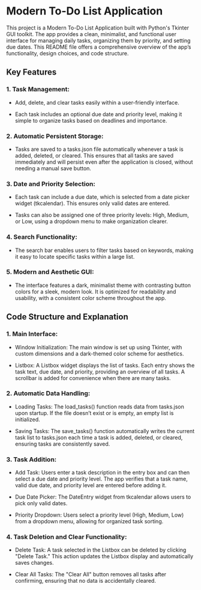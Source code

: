 # Modern To-Do List Application
This project is a Modern To-Do List Application built with Python's Tkinter GUI toolkit. The app provides a clean, minimalist, and functional user interface for managing daily tasks, organizing them by priority, and setting due dates. This README file offers a comprehensive overview of the app’s functionality, design choices, and code structure.

## Key Features

### 1. Task Management:
- Add, delete, and clear tasks easily within a user-friendly interface.

- Each task includes an optional due date and priority level, making it simple to organize tasks based on deadlines and importance.

### 2. Automatic Persistent Storage:
- Tasks are saved to a tasks.json file automatically whenever a task is added, deleted, or cleared. This ensures that all tasks are saved immediately and will persist even after the application is closed, without needing a manual save button.

### 3. Date and Priority Selection:
- Each task can include a due date, which is selected from a date picker widget (tkcalendar). This ensures only valid dates are entered.

- Tasks can also be assigned one of three priority levels: High, Medium, or Low, using a dropdown menu to make organization clearer.

### 4. Search Functionality:
- The search bar enables users to filter tasks based on keywords, making it easy to locate specific tasks within a large list.

### 5. Modern and Aesthetic GUI:
- The interface features a dark, minimalist theme with contrasting button colors for a sleek, modern look. It is optimized for readability and usability, with a consistent color scheme throughout the app.


## Code Structure and Explanation

### 1. Main Interface:
- Window Initialization: The main window is set up using Tkinter, with custom dimensions and a dark-themed color scheme for aesthetics.

- Listbox: A Listbox widget displays the list of tasks. Each entry shows the task text, due date, and priority, providing an overview of all tasks. A scrollbar is added for convenience when there are many tasks.

### 2. Automatic Data Handling:
- Loading Tasks: The load_tasks() function reads data from tasks.json upon startup. If the file doesn’t exist or is empty, an empty list is initialized.

- Saving Tasks: The save_tasks() function automatically writes the current task list to tasks.json each time a task is added, deleted, or cleared, ensuring tasks are consistently saved.

### 3. Task Addition:
- Add Task: Users enter a task description in the entry box and can then select a due date and priority level. The app verifies that a task name, valid due date, and priority level are entered before adding it.

- Due Date Picker: The DateEntry widget from tkcalendar allows users to pick only valid dates.

- Priority Dropdown: Users select a priority level (High, Medium, Low) from a dropdown menu, allowing for organized task sorting.

### 4. Task Deletion and Clear Functionality:
- Delete Task: A task selected in the Listbox can be deleted by clicking "Delete Task." This action updates the Listbox display and automatically saves changes.

- Clear All Tasks: The "Clear All" button removes all tasks after confirming, ensuring that no data is accidentally cleared.
